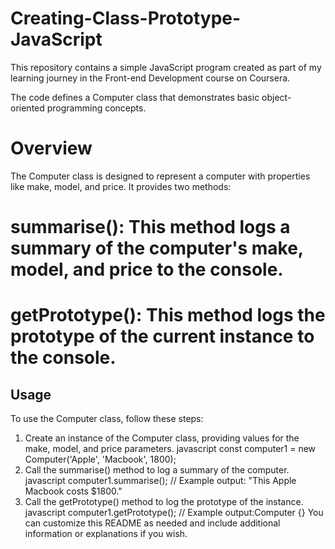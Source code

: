# Creating-Class-Prototype-JavaScript
This repository contains a simple JavaScript program created as part of my learning journey in the Front-end Development course on Coursera.

The code defines a Computer class that demonstrates basic object-oriented programming concepts.

# Overview
The Computer class is designed to represent a computer with properties like make, model, and price. It provides two methods:

# summarise(): This method logs a summary of the computer's make, model, and price to the console.

# getPrototype(): This method logs the prototype of the current instance to the console.

## Usage
To use the Computer class, follow these steps:

1. Create an instance of the Computer class, providing values for the make, model, and price parameters.
javascript
const computer1 = new Computer('Apple', 'Macbook', 1800);
2. Call the summarise() method to log a summary of the computer.
javascript
computer1.summarise(); // Example output: "This Apple Macbook costs $1800."
3. Call the getPrototype() method to log the prototype of the instance.
javascript
computer1.getPrototype(); // Example output:Computer {}
You can customize this README as needed and include additional information or explanations if you wish.
